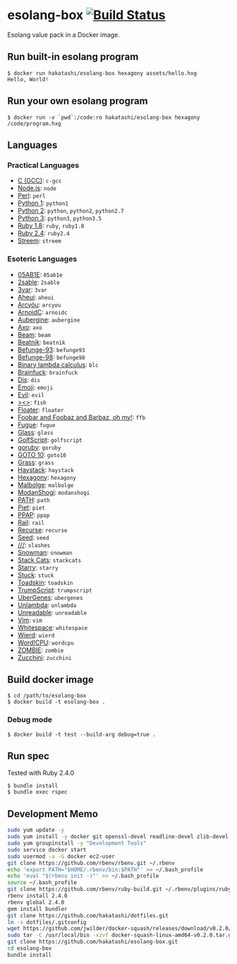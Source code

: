 # esolang-box [![Build Status][travis-image]][travis-url]

[travis-image]: https://travis-ci.org/hakatashi/esolang-box.svg?branch=master
[travis-url]: https://travis-ci.org/hakatashi/esolang-box

Esolang value pack in a Docker image.

## Run built-in esolang program

	$ docker run hakatashi/esolang-box hexagony assets/hello.hxg
	Hello, World!

## Run your own esolang program

	$ docker run -v `pwd`:/code:ro hakatashi/esolang-box hexagony /code/program.hxg

## Languages

### Practical Languages

* [C (GCC)](https://gcc.gnu.org/): `c-gcc`
* [Node.js](https://nodejs.org/): `node`
* [Perl](https://www.perl.org/): `perl`
* [Python 1](https://www.python.org/): `python1`
* [Python 2](https://www.python.org/): `python`, `python2`, `python2.7`
* [Python 3](https://www.python.org/): `python3`, `python3.5`
* [Ruby 1.8](https://www.ruby-lang.org/): `ruby`, `ruby1.8`
* [Ruby 2.4](https://www.ruby-lang.org/): `ruby2.4`
* [Streem](https://github.com/matz/streem): `streem`

### Esoteric Languages

* [05AB1E](https://github.com/Adriandmen/05AB1E): `05ab1e`
* [2sable](https://github.com/Adriandmen/2sable): `2sable`
* [3var](https://esolangs.org/wiki/3var): `3var`
* [Aheui](http://aheui.github.io/specification.en): `aheui`
* [Arcyóu](https://github.com/Nazek42/arcyou): `arcyou`
* [ArnoidC](http://lhartikk.github.io/ArnoldC/): `arnoidc`
* [Aubergine](https://esolangs.org/wiki/Aubergine): `aubergine`
* [Axo](https://esolangs.org/wiki/Axo): `axo`
* [Beam](http://esolangs.org/wiki/Beam): `beam`
* [Beatnik](https://esolangs.org/wiki/Beatnik): `beatnik`
* [Befunge-93](https://esolangs.org/wiki/Befunge): `befunge93`
* [Befunge-98](https://esolangs.org/wiki/Befunge): `befunge98`
* [Binary lambda calculus](https://tromp.github.io/cl/cl.html): `blc`
* [Brainfuck](https://esolangs.org/wiki/Brainfuck): `brainfuck`
* [Dis](https://esolangs.org/wiki/Dis): `dis`
* [Emoji](https://esolangs.org/wiki/Emoji): `emoji`
* [Evil](https://esolangs.org/wiki/Evil): `evil`
* [><>](https://esolangs.org/wiki/Fish): `fish`
* [Floater](https://esolangs.org/wiki/Floater): `floater`
* [Foobar and Foobaz and Barbaz, oh my!](https://esolangs.org/wiki/Foobar_and_Foobaz_and_Barbaz,_oh_my!): `ffb`
* [Fugue](https://esolangs.org/wiki/Fugue): `fugue`
* [Glass](https://esolangs.org/wiki/Glass): `glass`
* [GolfScript](http://www.golfscript.com/golfscript/tutorial.html): `golfscript`
* [goruby](https://github.com/ruby/ruby/blob/trunk/man/goruby.1): `goruby`
* [GOTO 10](https://esolangs.org/wiki/GOTO_10): `goto10`
* [Grass](http://www.blue.sky.or.jp/grass/): `grass`
* [Haystack](https://github.com/kade-robertson/haystack): `haystack`
* [Hexagony](https://github.com/m-ender/hexagony): `hexagony`
* [Malbolge](https://esolangs.org/wiki/Malbolge): `malbolge`
* [ModanShogi](https://github.com/yhara/ShogiModan): `modanshogi`
* [PATH](http://pathlang.sourceforge.net/): `path`
* [Piet](http://www.dangermouse.net/esoteric/piet.html): `piet`
* [PPAP](https://github.com/yhara/ppap-lang): `ppap`
* [Rail](https://esolangs.org/wiki/Rail): `rail`
* [Recurse](https://esolangs.org/wiki/Recurse): `recurse`
* [Seed](https://esolangs.org/wiki/Seed): `seed`
* [///](https://esolangs.org/wiki////): `slashes`
* [Snowman](https://github.com/KeyboardFire/snowman-lang): `snowman`
* [Stack Cats](https://github.com/m-ender/stackcats): `stackcats`
* [Starry](https://esolangs.org/wiki/Starry): `starry`
* [Stuck](https://esolangs.org/wiki/Stuck): `stuck`
* [Toadskin](https://esolangs.org/wiki/Toadskin): `toadskin`
* [TrumpScript](http://samshadwell.me/TrumpScript/): `trumpscript`
* [UberGenes](https://esolangs.org/wiki/UberGenes): `ubergenes`
* [Unlambda](http://www.madore.org/~david/programs/unlambda/): `unlambda`
* [Unreadable](https://esolangs.org/wiki/Unreadable): `unreadable`
* [Vim](http://www.vim.org/): `vim`
* [Whitespace](https://esolangs.org/wiki/Whitespace): `whitespace`
* [Wierd](http://catseye.tc/node/Wierd.html): `wierd`
* [Word!CPU](https://esolangs.org/wiki/Word!CPU): `wordcpu`
* [ZOMBIE](http://www.dangermouse.net/esoteric/zombie.html): `zombie`
* [Zucchini](https://esolangs.org/wiki/Zucchini): `zucchini`

## Build docker image

	$ cd /path/to/esolang-box
	$ docker build -t esolang-box .

### Debug mode

	$ docker build -t test --build-arg debug=true .

## Run spec

Tested with Ruby 2.4.0

	$ bundle install
	$ bundle exec rspec

## Development Memo

```sh
sudo yum update -y
sudo yum install -y docker git openssl-devel readline-devel zlib-devel
sudo yum groupinstall -y "Development Tools"
sudo service docker start
sudo usermod -a -G docker ec2-user
git clone https://github.com/rbenv/rbenv.git ~/.rbenv
echo 'export PATH="$HOME/.rbenv/bin:$PATH"' >> ~/.bash_profile
echo 'eval "$(rbenv init -)"' >> ~/.bash_profile
source ~/.bash_profile
git clone https://github.com/rbenv/ruby-build.git ~/.rbenv/plugins/ruby-build
rbenv install 2.4.0
rbenv global 2.4.0
gem install bundler
git clone https://github.com/hakatashi/dotfiles.git
ln -s dotfiles/.gitconfig
wget https://github.com/jwilder/docker-squash/releases/download/v0.2.0/docker-squash-linux-amd64-v0.2.0.tar.gz
sudo tar -C /usr/local/bin -xzvf docker-squash-linux-amd64-v0.2.0.tar.gz
git clone https://github.com/hakatashi/esolang-box.git
cd esolang-box
bundle install
```
